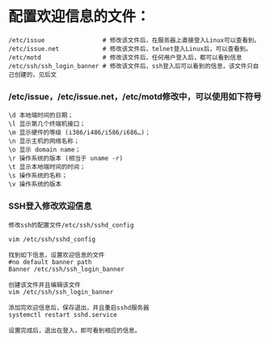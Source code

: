 # 配置欢迎信息的文件：
```shell
/etc/issue                # 修改该文件后，在服务器上直接登入Linux可以查看到。
/etc/issue.net            # 修改该文件后，telnet登入Linux后，可以查看到。
/etc/motd                 # 修改该文件后，任何用户登入后，都可以看到信息
/etc/ssh/ssh_login_banner # 修改该文件后，ssh登入后可以看到的信息，该文件只自己创建的，见后文
```

### /etc/issue，/etc/issue.net，/etc/motd修改中，可以使用如下符号
```shell
\d 本地端时间的日期；
\l 显示第几个终端机接口；
\m 显示硬件的等级 (i386/i486/i586/i686…)；
\n 显示主机的网络名称；
\o 显示 domain name；
\r 操作系统的版本 (相当于 uname -r)
\t 显示本地端时间的时间；
\s 操作系统的名称；
\v 操作系统的版本
```

### SSH登入修改欢迎信息
```text
修改ssh的配置文件/etc/ssh/sshd_config

vim /etc/ssh/sshd_config

找到如下信息，设置欢迎信息的文件
#no default banner path
Banner /etc/ssh/ssh_login_banner

创建该文件并且编辑该文件
vim /etc/ssh/ssh_login_banner

添加完欢迎信息后，保存退出，并且重启sshd服务器
systemctl restart sshd.service

设置完成后，退出在登入，即可看到相应的信息。
```


